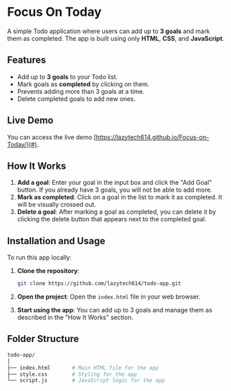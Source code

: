 # Focus On Today

A simple Todo application where users can add up to **3 goals** and mark them as completed. The app is built using only **HTML**, **CSS**, and **JavaScript**.

## Features

- Add up to **3 goals** to your Todo list.
- Mark goals as **completed** by clicking on them.
- Prevents adding more than 3 goals at a time.
- Delete completed goals to add new ones.

## Live Demo

You can access the live demo [https://lazytech614.github.io/Focus-on-Today/](#).

## How It Works

1. **Add a goal**: Enter your goal in the input box and click the "Add Goal" button. If you already have 3 goals, you will not be able to add more.
2. **Mark as completed**: Click on a goal in the list to mark it as completed. It will be visually crossed out.
3. **Delete a goal**: After marking a goal as completed, you can delete it by clicking the delete button that appears next to the completed goal.

## Installation and Usage

To run this app locally:

1. **Clone the repository**:
    ```bash
    git clone https://github.com/lazytech614/todo-app.git
    ```

2. **Open the project**:
    Open the `index.html` file in your web browser.

3. **Start using the app**:
    You can add up to 3 goals and manage them as described in the "How It Works" section.

## Folder Structure

```bash
todo-app/
│
├── index.html       # Main HTML file for the app
├── style.css        # Styling for the app
└── script.js        # JavaScript logic for the app
